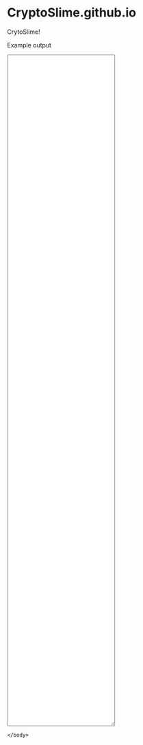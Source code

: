 # CryptoSlime.github.io
CrytoSlime!

<html>
    <head>
        <title>Example HTML/JS Algorand SDK Clients</title>
<script src="scripts/algosdk.min.js"></script>

<script>

//recover address 
//put your mnemonic phrase to replace this
var mnemonic = "wood clump category carpet cabin cement joy cover this hour armor twist write trade term only label later lizard disease boil pelican dish ability this";
let account = algosdk.mnemonicToSecretKey(mnemonic);

window.onload = async () => {

    let url = 'https://api.testnet.algoexplorer.io/v2/transactions/params';
        let params= await (await fetch(url)).json();
        firstRound = params["last-round"];
        lastRound = params["last-round"] + 1000;
        genesisID = params["genesis-id"];
        genesisHash = params["genesis-hash"];
       params.fee= 1000;

    let getParams = {
        "flatFee": true,
        "fee": params.fee,
        "firstRound": firstRound,
        "lastRound": lastRound,
        "genesisID": genesisID,
        "genesisHash": genesisHash,

    };

amount = 1000000;
address = account.addr;

const receiver = "AXTW46L6EPL4V7XSJAR7X24ATUM4N43BA6HQT3IBG3RS6GZCOBJNR735NI";
let note = algosdk.encodeObj("payment for shirt");

let txn = algosdk.makePaymentTxnWithSuggestedParams(address, receiver, amount, undefined, note, getParams);        
let signedTxn = txn.signTxn(account.sk);



//console.log("Signed transaction with txID: %s", txId);


    var traxUrl = "https://api.testnet.algoexplorer.io/v2/transactions";


    fetch(traxUrl, {
        method: 'POST', // or 'PUT'
        headers: {
          'Content-Type': 'application/x-binary',
        },
        body: signedTxn,
      })
      .then(response => response.json())
      .then(data => {
        document.getElementById("examples").value = JSON.stringify(data);

      })
      .catch((error) => {
        console.error('Error:', error);
      });


    }




</script>

<style>
    .log {
        font-size: 18px;
        width:50%;
        padding:1%;
        height: 40%;
    }
</style>

</head>
<body>
    <p>Example output</p>
    <textarea id="examples" class="log"></textarea>


    </body>

</html>
